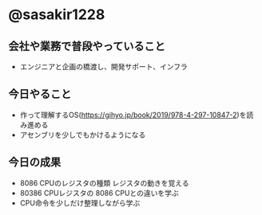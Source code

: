 # @sasakir1228


## 会社や業務で普段やっていること

- エンジニアと企画の橋渡し、開発サポート、インフラ

## 今日やること

- 作って理解するOS(https://gihyo.jp/book/2019/978-4-297-10847-2)を読み進める
- アセンブリを少しでもかけるようになる

## 今日の成果

- 8086 CPUのレジスタの種類 レジスタの動きを覚える
- 80386 CPUレジスタの 8086 CPUとの違いを学ぶ
- CPU命令を少しだけ整理しながら学ぶ
